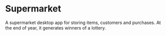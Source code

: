 Supermarket
===========

A supermarket desktop app for storing items, customers and purchases. At the end of year, it generates winners of a lottery.
